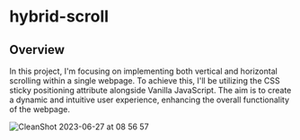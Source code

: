 # hybrid-scroll

## Overview

In this project, I'm focusing on implementing both vertical and horizontal scrolling within a single webpage. To achieve this, I'll be utilizing the CSS sticky positioning attribute alongside Vanilla JavaScript. The aim is to create a dynamic and intuitive user experience, enhancing the overall functionality of the webpage.

![CleanShot 2023-06-27 at 08 56 57](https://github.com/morganfula/hybrid-scroll/assets/61980935/b123fbfe-b0ca-479e-a602-d7d211b3d5b1)





